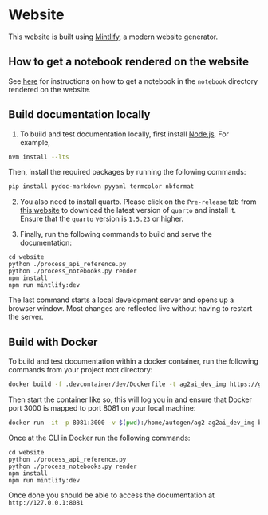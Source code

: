 # Website

This website is built using [Mintlify](https://mintlify.com/docs/quickstart), a modern website generator.

## How to get a notebook rendered on the website

See [here](https://github.com/ag2ai/ag2/blob/main/notebook/contributing.md#how-to-get-a-notebook-displayed-on-the-website) for instructions on how to get a notebook in the `notebook` directory rendered on the website.

## Build documentation locally

1. To build and test documentation locally, first install [Node.js](https://nodejs.org/en/download/). For example,

```bash
nvm install --lts
```

Then, install the required packages by running the following commands:

```bash
pip install pydoc-markdown pyyaml termcolor nbformat
```

2. You also need to install quarto. Please click on the `Pre-release` tab from [this website](https://quarto.org/docs/download/) to download the latest version of `quarto` and install it. Ensure that the `quarto` version is `1.5.23` or higher.

3. Finally, run the following commands to build and serve the documentation:

```console
cd website
python ./process_api_reference.py
python ./process_notebooks.py render
npm install
npm run mintlify:dev
```

The last command starts a local development server and opens up a browser window.
Most changes are reflected live without having to restart the server.

## Build with Docker

To build and test documentation within a docker container, run the following commands from your project root directory:

```bash
docker build -f .devcontainer/dev/Dockerfile -t ag2ai_dev_img https://github.com/ag2ai/ag2.git#main
```

Then start the container like so, this will log you in and ensure that Docker port 3000 is mapped to port 8081 on your local machine:

```bash
docker run -it -p 8081:3000 -v $(pwd):/home/autogen/ag2 ag2ai_dev_img bash
```

Once at the CLI in Docker run the following commands:

```console
cd website
python ./process_api_reference.py
python ./process_notebooks.py render
npm install
npm run mintlify:dev
```

Once done you should be able to access the documentation at `http://127.0.0.1:8081`
